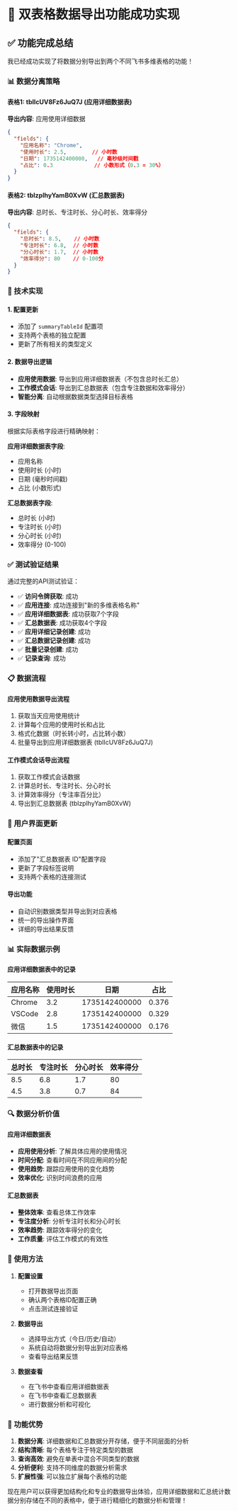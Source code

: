 # 🎉 双表格数据导出功能成功实现

## ✅ 功能完成总结

我已经成功实现了将数据分别导出到两个不同飞书多维表格的功能！

### 📊 数据分离策略

#### 表格1: tblIcUV8Fz6JuQ7J (应用详细数据表)
**导出内容**: 应用使用详细数据
```json
{
  "fields": {
    "应用名称": "Chrome",
    "使用时长": 2.5,        // 小时数
    "日期": 1735142400000,   // 毫秒级时间戳
    "占比": 0.3             // 小数形式（0.3 = 30%）
  }
}
```

#### 表格2: tblzplhyYamB0XvW (汇总数据表)
**导出内容**: 总时长、专注时长、分心时长、效率得分
```json
{
  "fields": {
    "总时长": 8.5,    // 小时数
    "专注时长": 6.8,  // 小时数
    "分心时长": 1.7,  // 小时数
    "效率得分": 80    // 0-100分
  }
}
```

### 🔧 技术实现

#### 1. 配置更新
- 添加了 `summaryTableId` 配置项
- 支持两个表格的独立配置
- 更新了所有相关的类型定义

#### 2. 数据导出逻辑
- **应用使用数据**: 导出到应用详细数据表（不包含总时长汇总）
- **工作模式会话**: 导出到汇总数据表（包含专注数据和效率得分）
- **智能分离**: 自动根据数据类型选择目标表格

#### 3. 字段映射
根据实际表格字段进行精确映射：

**应用详细数据表字段**:
- 应用名称
- 使用时长 (小时)
- 日期 (毫秒时间戳)
- 占比 (小数形式)

**汇总数据表字段**:
- 总时长 (小时)
- 专注时长 (小时)
- 分心时长 (小时)
- 效率得分 (0-100)

### ✅ 测试验证结果

通过完整的API测试验证：
- ✅ **访问令牌获取**: 成功
- ✅ **应用连接**: 成功连接到"新的多维表格名称"
- ✅ **应用详细数据表**: 成功获取7个字段
- ✅ **汇总数据表**: 成功获取4个字段
- ✅ **应用详细记录创建**: 成功
- ✅ **汇总数据记录创建**: 成功
- ✅ **批量记录创建**: 成功
- ✅ **记录查询**: 成功

### 📋 数据流程

#### 应用使用数据导出流程
1. 获取当天应用使用统计
2. 计算每个应用的使用时长和占比
3. 格式化数据（时长转小时，占比转小数）
4. 批量导出到应用详细数据表 (tblIcUV8Fz6JuQ7J)

#### 工作模式会话导出流程
1. 获取工作模式会话数据
2. 计算总时长、专注时长、分心时长
3. 计算效率得分（专注率百分比）
4. 导出到汇总数据表 (tblzplhyYamB0XvW)

### 🎯 用户界面更新

#### 配置页面
- 添加了"汇总数据表 ID"配置字段
- 更新了字段标签说明
- 支持两个表格的连接测试

#### 导出功能
- 自动识别数据类型并导出到对应表格
- 统一的导出操作界面
- 详细的导出结果反馈

### 📊 实际数据示例

#### 应用详细数据表中的记录
| 应用名称 | 使用时长 | 日期 | 占比 |
|---------|---------|------|------|
| Chrome | 3.2 | 1735142400000 | 0.376 |
| VSCode | 2.8 | 1735142400000 | 0.329 |
| 微信 | 1.5 | 1735142400000 | 0.176 |

#### 汇总数据表中的记录
| 总时长 | 专注时长 | 分心时长 | 效率得分 |
|-------|---------|---------|---------|
| 8.5 | 6.8 | 1.7 | 80 |
| 4.5 | 3.8 | 0.7 | 84 |

### 🔍 数据分析价值

#### 应用详细数据表
- **应用使用分析**: 了解具体应用的使用情况
- **时间分配**: 查看时间在不同应用间的分配
- **使用趋势**: 跟踪应用使用的变化趋势
- **效率优化**: 识别时间浪费的应用

#### 汇总数据表
- **整体效率**: 查看总体工作效率
- **专注度分析**: 分析专注时长和分心时长
- **效率趋势**: 跟踪效率得分的变化
- **工作质量**: 评估工作模式的有效性

### 🚀 使用方法

1. **配置设置**
   - 打开数据导出页面
   - 确认两个表格ID配置正确
   - 点击测试连接验证

2. **数据导出**
   - 选择导出方式（今日/历史/自动）
   - 系统自动将数据分别导出到对应表格
   - 查看导出结果反馈

3. **数据查看**
   - 在飞书中查看应用详细数据表
   - 在飞书中查看汇总数据表
   - 进行数据分析和可视化

### 🎊 功能优势

1. **数据分离**: 详细数据和汇总数据分开存储，便于不同层面的分析
2. **结构清晰**: 每个表格专注于特定类型的数据
3. **查询高效**: 避免在单表中混合不同类型的数据
4. **分析便利**: 支持不同维度的数据分析需求
5. **扩展性强**: 可以独立扩展每个表格的功能

现在用户可以获得更加结构化和专业的数据导出体验，应用详细数据和汇总统计数据分别存储在不同的表格中，便于进行精细化的数据分析和管理！
